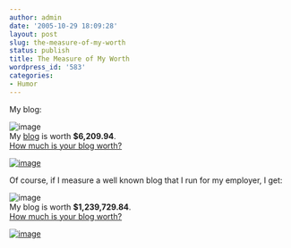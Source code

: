 ```yaml
---
author: admin
date: '2005-10-29 18:09:28'
layout: post
slug: the-measure-of-my-worth
status: publish
title: The Measure of My Worth
wordpress_id: '583'
categories:
- Humor
---
```


My blog:

![image](http://static.flickr.com/23/25822676_789bf55448_t.jpg)\
 My [blog](http://zhangzhung.net/blog/) is worth **$6,209.94**.\
[How much is your blog
worth?](http://www.business-opportunities.biz/projects/how-much-is-your-blog-worth/)

[![image](http://technorati.com/pix/tech-logo-embed.gif)](http://www.technorati.com/)

Of course, if I measure a well known blog that I run for my employer, I
get:

![image](http://static.flickr.com/23/25822676_789bf55448_t.jpg)\
 My blog is worth **$1,239,729.84**.\
[How much is your blog
worth?](http://www.business-opportunities.biz/projects/how-much-is-your-blog-worth/)

[![image](http://technorati.com/pix/tech-logo-embed.gif)](http://www.technorati.com/)
